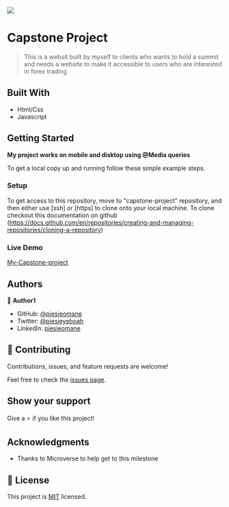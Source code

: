 ![](https://img.shields.io/badge/Microverse-blueviolet)

# Capstone Project

> This is a websit built by myself to clients who wants to hold a summit and needs a website to make it accessible to users who are interested in forex trading

## Built With

- Html/Css
- Javascript

## Getting Started

**My project works on mobile and disktop using @Media queries**

To get a local copy up and running follow these simple example steps.

### Setup

To get access to this repository, move to "capstone-project" repository, and then either use [ssh] or [https] to
clone onto your local machine.
To clone checkout this documentation on github (https://docs.github.com/en/repositories/creating-and-managing-repositories/cloning-a-repository)

### Live Demo

[My-Capstone-project](https://piesieomane.github.io/Capstone-project-1/)

## Authors

👤 **Author1**

- GitHub: [@piesieomane](https://github.com/piesieomane)
- Twitter: [@piesieyeboah](https://twitter.com/piesieyeboah)
- LinkedIn: [piesieomane](https://linkedin.com/in/piesieomane)

## 🤝 Contributing

Contributions, issues, and feature requests are welcome!

Feel free to check the [issues page](../../issues/).

## Show your support

Give a ⭐️ if you like this project!

## Acknowledgments

- Thanks to Microverse to help get to this milestone

## 📝 License

This project is [MIT](./MIT.md) licensed.
